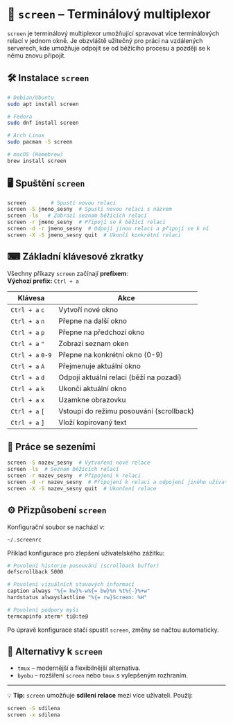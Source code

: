 # 🚀 `screen` – Terminálový multiplexor

`screen` je terminálový multiplexor umožňující spravovat více terminálových relací v jednom okně. Je obzvláště užitečný pro práci na vzdálených serverech, kde umožňuje odpojit se od běžícího procesu a později se k němu znovu připojit.

## 🛠 Instalace `screen`
```bash
# Debian/Ubuntu
sudo apt install screen

# Fedora
sudo dnf install screen

# Arch Linux
sudo pacman -S screen

# macOS (Homebrew)
brew install screen
```

## 🖥 Spuštění `screen`
```bash
screen        # Spustí novou relaci
screen -S jmeno_sesny  # Spustí novou relaci s názvem
screen -ls   # Zobrazí seznam běžících relací
screen -r jmeno_sesny  # Připojí se k běžící relaci
screen -d -r jmeno_sesny  # Odpojí jinou relaci a připojí se k ní
screen -X -S jmeno_sesny quit  # Ukončí konkrétní relaci
```

## ⌨ Základní klávesové zkratky
Všechny příkazy `screen` začínají **prefixem**:  
**Výchozí prefix:** `Ctrl + a`

| Klávesa | Akce |
|---------|------|
| `Ctrl + a` `c` | Vytvoří nové okno |
| `Ctrl + a` `n` | Přepne na další okno |
| `Ctrl + a` `p` | Přepne na předchozí okno |
| `Ctrl + a` `"` | Zobrazí seznam oken |
| `Ctrl + a` `0-9` | Přepne na konkrétní okno (0-9) |
| `Ctrl + a` `A` | Přejmenuje aktuální okno |
| `Ctrl + a` `d` | Odpojí aktuální relaci (běží na pozadí) |
| `Ctrl + a` `k` | Ukončí aktuální okno |
| `Ctrl + a` `x` | Uzamkne obrazovku |
| `Ctrl + a` `[` | Vstoupí do režimu posouvání (scrollback) |
| `Ctrl + a` `]` | Vloží kopírovaný text |

## 🎯 Práce se sezeními
```bash
screen -S nazev_sesny  # Vytvoření nové relace
screen -ls  # Seznam běžících relací
screen -r nazev_sesny  # Připojení k relaci
screen -d -r nazev_sesny  # Připojení k relaci a odpojení jiného uživatele
screen -X -S nazev_sesny quit  # Ukončení relace
```

## ⚙ Přizpůsobení `screen`
Konfigurační soubor se nachází v:
```bash
~/.screenrc
```
Příklad konfigurace pro zlepšení uživatelského zážitku:
```bash
# Povolení historie posouvání (scrollback buffer)
defscrollback 5000

# Povolení vizuálních stavových informací
caption always "%{= kw}%-w%{= bw}%n %t%{-}%+w"
hardstatus alwayslastline "%{= rw}Screen: %H"

# Povolení podpory myši
termcapinfo xterm* ti@:te@
```
Po úpravě konfigurace stačí spustit `screen`, změny se načtou automaticky.

## 🔄 Alternativy k `screen`
- `tmux` – modernější a flexibilnější alternativa.
- `byobu` – rozšíření `screen` nebo `tmux` s vylepšeným rozhraním.

---
💡 **Tip:** `screen` umožňuje **sdílení relace** mezi více uživateli. Použij:
```bash
screen -S sdilena
screen -x sdilena
```
